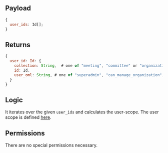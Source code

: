 ## Payload

```js
{
  user_ids: Id[];
}
```

## Returns

```js
{
  user_id: Id: {
    collection: String,  # one of "meeting", "committee" or "organization"
    id: Id,
    user_oml: String, # one of "superadmin", "can_manage_organization", "can_manage_users", ""
  }
}
```

## Logic

It iterates over the given `user_ids` and calculates the user-scope. The user scope is defined [here](https://github.com/OpenSlides/OpenSlides/wiki/Users#user-scopes).

## Permissions

There are no special permissions necessary.
